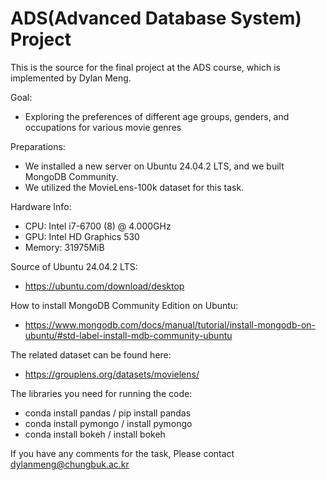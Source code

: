 # ADS(Advanced Database System) Project
This is the source for the final project at the ADS course, which is implemented by Dylan Meng.

Goal:
 - Exploring the preferences of different age groups, genders, and occupations for various movie genres

Preparations:
 - We installed a new server on Ubuntu 24.04.2 LTS, and we built MongoDB Community.
 - We utilized the MovieLens-100k dataset for this task.

Hardware Info:
  - CPU: Intel i7-6700 (8) @ 4.000GHz
  - GPU: Intel HD Graphics 530
  - Memory: 31975MiB

Source of Ubuntu 24.04.2 LTS:
  - https://ubuntu.com/download/desktop

How to install MongoDB Community Edition on Ubuntu:
 - https://www.mongodb.com/docs/manual/tutorial/install-mongodb-on-ubuntu/#std-label-install-mdb-community-ubuntu
   
The related dataset can be found here: 
 - https://grouplens.org/datasets/movielens/

The libraries you need for running the code:
 - conda install pandas / pip install pandas
 - conda install pymongo / install pymongo
 - conda install bokeh / install bokeh
   
If you have any comments for the task, 
  Please contact dylanmeng@chungbuk.ac.kr
